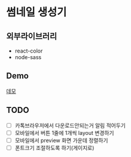 # 썸네일 생성기

## 외부라이브러리

- react-color
- node-sass

## Demo

[데모](https://livemehere.github.io/thumbnail-generator/)

## TODO

- [ ] 카톡브라우저에서 다운로드안되는거 알림 적어두기
- [ ] 모바일에서 버튼 1줄에 1개씩 layout 변경하기
- [ ] 모바일에서 preview 화면 가운데 정렬하기
- [ ] 폰트크기 조절하도록 하기(게이지로)
